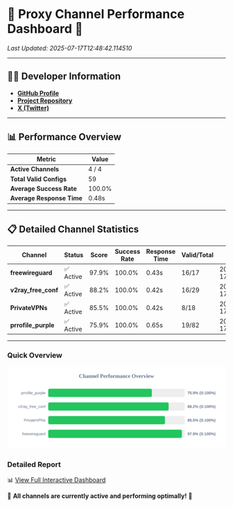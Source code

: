 # 🌟 Proxy Channel Performance Dashboard 🌟

_Last Updated: 2025-07-17T12:48:42.114510_

---

## 👩‍💻 Developer Information

- **[GitHub Profile](https://github.com/4n0nymou3)**  
- **[Project Repository](https://github.com/4n0nymou3/multi-proxy-config-fetcher)**  
- **[X (Twitter)](https://x.com/4n0nymou3)**  

---

## 📊 Performance Overview

| Metric                | Value       |
|-----------------------|-------------|
| **Active Channels**   | 4 / 4       |
| **Total Valid Configs** | 59          |
| **Average Success Rate** | 100.0%      |
| **Average Response Time** | 0.48s       |

---

## 📋 Detailed Channel Statistics

| Channel          | Status     | Score  | Success Rate | Response Time | Valid/Total | Last Success               |
|------------------|------------|--------|--------------|---------------|-------------|----------------------------|
| **freewireguard**  | ✅ Active  | 97.9%  | 100.0% | 0.43s         | 16/17       | 2025-07-17T12:48:42.112755 |
| **v2ray_free_conf**  | ✅ Active  | 88.2%  | 100.0% | 0.42s         | 16/29       | 2025-07-17T12:48:41.194247 |
| **PrivateVPNs**  | ✅ Active  | 85.5%  | 100.0% | 0.42s         | 8/18       | 2025-07-17T12:48:41.648894 |
| **prrofile_purple**  | ✅ Active  | 75.9%  | 100.0% | 0.65s         | 19/82       | 2025-07-17T12:48:40.711638 |

---

### Quick Overview
<div align="center">
  <a href="https://raw.githubusercontent.com/nullluser/NullRepo/refs/heads/main/assets/channel_stats_chart.svg">
    <img src="https://raw.githubusercontent.com/nullluser/NullRepo/refs/heads/main/assets/channel_stats_chart.svg" alt="Source Performance Statistics" width="800">
  </a>
</div>

### Detailed Report
📊 [View Full Interactive Dashboard](https://htmlpreview.github.io/?https://github.com/nullluser/NullRepo/blob/main/assets/performance_report.html)

🎉 **All channels are currently active and performing optimally!** 🎉
